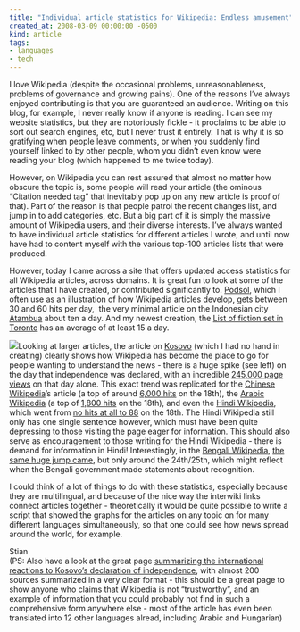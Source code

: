 ```yaml
---
title: "Individual article statistics for Wikipedia: Endless amusement"
created_at: 2008-03-09 00:00:00 -0500
kind: article
tags:
- languages
- tech
---
```


I love Wikipedia (despite the occasional problems, unreasonableness,
problems of governance and growing pains). One of the reasons I’ve
always enjoyed contributing is that you are guaranteed an audience.
Writing on this blog, for example, I never really know if anyone is
reading. I can see my website statistics, but they are notoriously
fickle - it proclaims to be able to sort out search engines, etc, but I
never trust it entirely. That is why it is so gratifying when people
leave comments, or when you suddenly find yourself linked to by other
people, whom you didn’t even know were reading your blog (which happened
to me twice today).

However, on Wikipedia you can rest assured that almost no matter how
obscure the topic is, some people will read your article (the ominous
“Citation needed tag” that inevitably pop up on any new article is proof
of that). Part of the reason is that people patrol the recent changes
list, and jump in to add categories, etc. But a big part of it is simply
the massive amount of Wikipedia users, and their diverse interests. I’ve
always wanted to have individual article statistics for different
articles I wrote, and until now have had to content myself with the
various top-100 articles lists that were produced.

However, today I came across a site that offers updated access
statistics for all Wikipedia articles, across domains. It is great fun
to look at some of the articles that I have created, or contributed
significantly to. [Podsol](http://wikipedia.org/wiki/Podsol), which I
often use as an illustration of how Wikipedia articles develop, gets
between 30 and 60 hits per day,  the very minimal article on the
Indonesian city [Atambua](http://wikipedia.org/wiki/Atambua) about ten a
day. And my newest creation, the [List of fiction set in
Toronto](http://wikipedia.org/wiki/List_of_fiction_set_in_Toronto) has
an average of at least 15 a day.

![](http://lh6.google.com/shaklev/R9SgCyFSuXI/AAAAAAAABWg/OId864VKteQ/968f06a5_Picture202)Looking
at larger articles, the article on
[Kosovo](http://wikipedia.org/wiki/Kosovo) (which I had no hand in
creating) clearly shows how Wikipedia has become the place to go for
people wanting to understand the news - there is a huge spike (see left)
on the day that independence was declared, with an incredible [245,000
page views](http://stats.grok.se/en/200802/Kosovo) on that day alone.
This exact trend was replicated for the [Chinese
Wikipedia](http://zh.wikipedia.org/wiki/%E7%A7%91%E7%B4%A2%E6%B2%83)’s
article (a top of around [6,000
hits](http://stats.grok.se/zh/200802/%E7%A7%91%E7%B4%A2%E6%B2%83) on the
18th), the [Arabic
Wikipedia](http://ar.wikipedia.org/wiki/%D9%83%D9%88%D8%B3%D9%88%D9%81%D9%88)
(a top of [1,800
hits](http://stats.grok.se/ar/200802/%D9%83%D9%88%D8%B3%D9%88%D9%81%D9%88)
on the 18th), and even the [Hindi
Wikipedia](http://hi.wikipedia.org/wiki/%E0%A4%95%E0%A5%8B%E0%A4%B8%E0%A5%8B%E0%A4%B5%E0%A5%8B),
which went from [no hits at all to
88](http://stats.grok.se/hi/200802/%E0%A4%95%E0%A5%8B%E0%A4%B8%E0%A5%8B%E0%A4%B5%E0%A5%8B)
on the 18th. The Hindi Wikipedia still only has one single sentence
however, which must have been quite depressing to those visiting the
page eager for information. This should also serve as encouragement to
those writing for the Hindi Wikipedia - there is demand for information
in Hindi! Interestingly, in the [Bengali
Wikipedia](http://bn.wikipedia.org/wiki/%E0%A6%95%E0%A6%B8%E0%A7%8B%E0%A6%AD%E0%A7%8B),
[the same huge jump
came](http://stats.grok.se/bn/200802/%E0%A6%95%E0%A6%B8%E0%A7%8B%E0%A6%AD%E0%A7%8B),
but only around the 24th/25th, which might reflect when the Bengali
government made statements about recognition.

I could think of a lot of things to do with these statistics, especially
because they are multilingual, and because of the nice way the interwiki
links connect articles together - theoretically it would be quite
possible to write a script that showed the graphs for the articles on
any topic on for many different languages simultaneously, so that one
could see how news spread around the world, for example.

Stian\
 (PS: Also have a look at the great page [summarizing the international
reactions to Kosovo’s declaration of
independence](http://en.wikipedia.org/wiki/International_reaction_to_the_2008_Kosovo_declaration_of_independence),
with almost 200 sources summarized in a very clear format - this should
be a great page to show anyone who claims that Wikipedia is not
“trustworthy”, and an example of information that you could probably not
find in such a comprehensive form anywhere else - most of the article
has even been translated into 12 other languages alread, including
Arabic and Hungarian)
